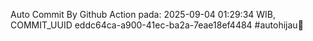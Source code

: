Auto Commit By Github Action pada: 2025-09-04 01:29:34 WIB, COMMIT_UUID eddc64ca-a900-41ec-ba2a-7eae18ef4484 #autohijau🗿
